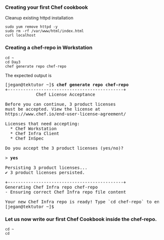 ### Creating your first Chef cookbook

Cleanup existing httpd installation
```
sudo yum remove httpd -y
sudo rm -rf /var/www/html/index.html
curl localhost
```

### Creating a chef-repo in Workstation
```
cd ~
cd Day3
chef generate repo chef-repo
```
The expected output is

<pre>
[jegan@tektutor ~]$ <b>chef generate repo chef-repo</b>
+---------------------------------------------+
            Chef License Acceptance

Before you can continue, 3 product licenses
must be accepted. View the license at
https://www.chef.io/end-user-license-agreement/

Licenses that need accepting:
  * Chef Workstation
  * Chef Infra Client
  * Chef InSpec

Do you accept the 3 product licenses (yes/no)?

> <b>yes</b>

Persisting 3 product licenses...
✔ 3 product licenses persisted.

+---------------------------------------------+
Generating Chef Infra repo chef-repo
- Ensuring correct Chef Infra repo file content

Your new Chef Infra repo is ready! Type `cd chef-repo` to enter it.
[jegan@tektutor ~]$ 
</pre>

### Let us now write our first Chef Cookbook inside the chef-repo.
```
cd ~
cd 
```
